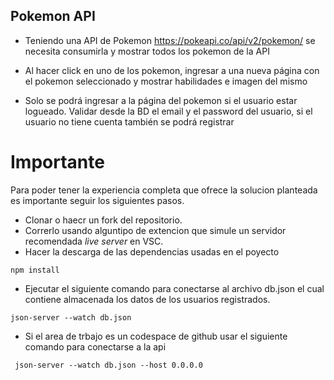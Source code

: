 ## Pokemon API
* Teniendo una API de Pokemon https://pokeapi.co/api/v2/pokemon/ se necesita consumirla y mostrar
todos los pokemon de la API

* Al hacer click en uno de los pokemon, ingresar a una nueva página con el pokemon seleccionado y
mostrar habilidades e imagen del mismo

* Solo se podrá ingresar a la página del pokemon si el usuario estar logueado. Validar desde la BD el
email y el password del usuario, si el usuario no tiene cuenta también se podrá registrar


# Importante
Para poder tener la experiencia completa que ofrece la solucion planteada es importante seguir los siguientes pasos.

* Clonar o haecr un fork del repositorio.
* Correrlo usando alguntipo de extencion que simule un servidor recomendada *live server* en VSC.
* Hacer la descarga de las dependencias usadas en el poyecto  

``` npm install ```

* Ejecutar el siguiente comando para conectarse al archivo db.json el cual contiene almacenada los datos de los usuarios registrados.  

``` json-server --watch db.json ```

* Si el area de trbajo es un codespace de github usar el siguiente comando para conectarse a la api

``` json-server --watch db.json --host 0.0.0.0```
